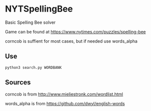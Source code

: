 # NYTSpellingBee
 
Basic Spelling Bee solver

Game can be found at https://www.nytimes.com/puzzles/spelling-bee

corncob is suffient for most cases, but if needed use words_alpha

## Use

`python3 search.py WORDBANK`

## Sources
corncob is from     http://www.mieliestronk.com/wordlist.html

words_alpha is from https://github.com/dwyl/english-words
